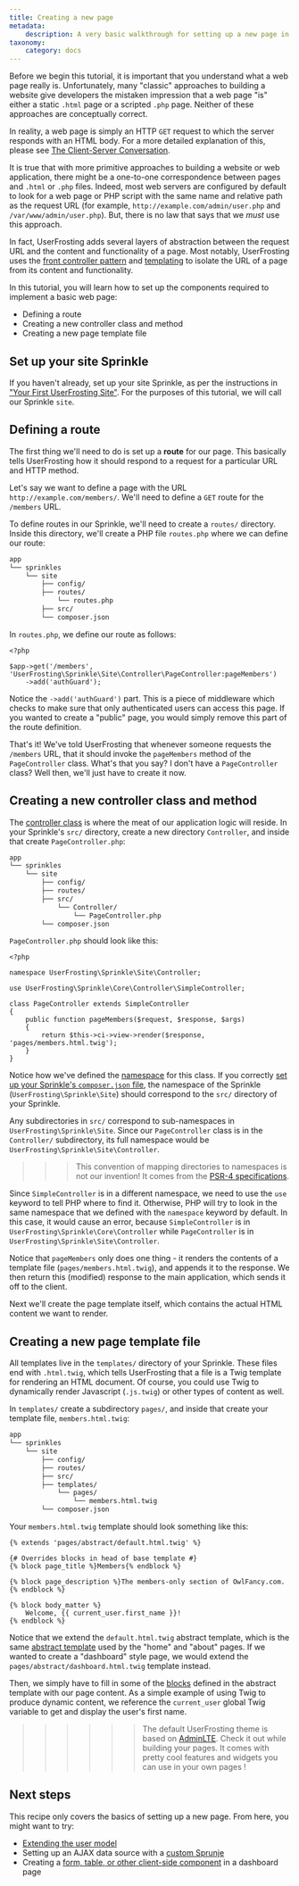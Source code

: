 ```yaml
---
title: Creating a new page
metadata:
    description: A very basic walkthrough for setting up a new page in your application.  The purpose of this recipe is to get you familiar with adding routes, controller classes, and Twig templates to your Sprinkle.
taxonomy:
    category: docs
---
```


Before we begin this tutorial, it is important that you understand what a web page really is.  Unfortunately, many "classic" approaches to building a website give developers the mistaken impression that a web page "is" either a static `.html` page or a scripted `.php` page.  Neither of these approaches are conceptually correct.

In reality, a web page is simply an HTTP `GET` request to which the server responds with an HTML body.  For a more detailed explanation of this, please see [The Client-Server Conversation](/background/the-client-server-conversation).

It is true that with more primitive approaches to building a website or web application, there might be a one-to-one correspondence between pages and `.html` or `.php` files.  Indeed, most web servers are configured by default to look for a web page or PHP script with the same name and relative path as the request URL (for example, `http://example.com/admin/user.php` and `/var/www/admin/user.php`).  But, there is no law that says that we _must_ use this approach.

In fact, UserFrosting adds several layers of abstraction between the request URL and the content and functionality of a page.  Most notably, UserFrosting uses the [front controller pattern](/routes-and-controllers) and [templating](/templating-with-twig) to isolate the URL of a page from its content and functionality.

In this tutorial, you will learn how to set up the components required to implement a basic web page:

- Defining a route
- Creating a new controller class and method
- Creating a new page template file

## Set up your site Sprinkle

If you haven't already, set up your site Sprinkle, as per the instructions in ["Your First UserFrosting Site"](/sprinkles/first-site).  For the purposes of this tutorial, we will call our Sprinkle `site`.

## Defining a route

The first thing we'll need to do is set up a **route** for our page.  This basically tells UserFrosting how it should respond to a request for a particular URL and HTTP method.

Let's say we want to define a page with the URL `http://example.com/members/`.  We'll need to define a `GET` route for the `/members` URL.

To define routes in our Sprinkle, we'll need to create a `routes/` directory.  Inside this directory, we'll create a PHP file `routes.php` where we can define our route:

```bash
app
└── sprinkles
    └── site
        ├── config/
        ├── routes/
            └── routes.php
        ├── src/
        └── composer.json
```

In `routes.php`, we define our route as follows:

```
<?php

$app->get('/members', 'UserFrosting\Sprinkle\Site\Controller\PageController:pageMembers')
    ->add('authGuard');
```

Notice the `->add('authGuard')` part.  This is a piece of middleware which checks to make sure that only authenticated users can access this page.  If you wanted to create a "public" page, you would simply remove this part of the route definition.

That's it!  We've told UserFrosting that whenever someone requests the `/members` URL, that it should invoke the `pageMembers` method of the `PageController` class.  What's that you say?  I don't have a `PageController` class?  Well then, we'll just have to create it now.

## Creating a new controller class and method

The [controller class](/routes-and-controllers/controller-classes) is where the meat of our application logic will reside.  In your Sprinkle's `src/` directory, create a new directory `Controller`, and inside that create `PageController.php`:

```bash
app
└── sprinkles
    └── site
        ├── config/
        ├── routes/
        ├── src/
            └── Controller/
                └── PageController.php
        └── composer.json
```

`PageController.php` should look like this:

```
<?php

namespace UserFrosting\Sprinkle\Site\Controller;

use UserFrosting\Sprinkle\Core\Controller\SimpleController;

class PageController extends SimpleController
{
    public function pageMembers($request, $response, $args)
    {
        return $this->ci->view->render($response, 'pages/members.html.twig');
    }
}
```

Notice how we've defined the [namespace](http://php.net/manual/en/language.namespaces.rationale.php) for this class.  If you correctly [set up your Sprinkle's `composer.json` file](/sprinkles/first-site#composerjson), the namespace of the Sprinkle (`UserFrosting\Sprinkle\Site`) should correspond to the `src/` directory of your Sprinkle.

Any subdirectories in `src/` correspond to sub-namespaces in `UserFrosting\Sprinkle\Site`.  Since our `PageController` class is in the `Controller/` subdirectory, its full namespace would be `UserFrosting\Sprinkle\Site\Controller`.

>>> This convention of mapping directories to namespaces is not our invention!  It comes from the [PSR-4 specifications](http://www.php-fig.org/psr/psr-4/).

Since `SimpleController` is in a different namespace, we need to use the `use` keyword to tell PHP where to find it.  Otherwise, PHP will try to look in the same namespace that we defined with the `namespace` keyword by default.  In this case, it would cause an error, because `SimpleController` is in `UserFrosting\Sprinkle\Core\Controller` while `PageController` is in `UserFrosting\Sprinkle\Site\Controller`.

Notice that `pageMembers` only does one thing - it renders the contents of a template file (`pages/members.html.twig`), and appends it to the response.  We then return this (modified) response to the main application, which sends it off to the client.

Next we'll create the page template itself, which contains the actual HTML content we want to render.

## Creating a new page template file

All templates live in the `templates/` directory of your Sprinkle.  These files end with `.html.twig`, which tells UserFrosting that a file is a Twig template for rendering an HTML document.  Of course, you could use Twig to dynamically render Javascript (`.js.twig`) or other types of content as well.

In `templates/` create a subdirectory `pages/`, and inside that create your template file, `members.html.twig`:

```bash
app
└── sprinkles
    └── site
        ├── config/
        ├── routes/
        ├── src/
        ├── templates/
            └── pages/
                └── members.html.twig
        └── composer.json
```

Your `members.html.twig` template should look something like this:

```twig
{% extends 'pages/abstract/default.html.twig' %}

{# Overrides blocks in head of base template #}
{% block page_title %}Members{% endblock %}

{% block page_description %}The members-only section of OwlFancy.com.{% endblock %}

{% block body_matter %}
    Welcome, {{ current_user.first_name }}!
{% endblock %}
```

Notice that we extend the `default.html.twig` abstract template, which is the same [abstract template](/templating-with-twig/sprinkle-templates#abstract-templates) used by the "home" and "about" pages.  If we wanted to create a "dashboard" style page, we would extend the `pages/abstract/dashboard.html.twig` template instead.

Then, we simply have to fill in some of the [blocks](https://twig.sensiolabs.org/doc/2.x/tags/extends.html) defined in the abstract template with our page content.  As a simple example of using Twig to produce dynamic content, we reference the `current_user` global Twig variable to get and display the user's first name.

>>>>>> The default UserFrosting theme is based on [AdminLTE](https://adminlte.io). Check it out while building your pages. It comes with pretty cool features and widgets you can use in your own pages !

## Next steps

This recipe only covers the basics of setting up a new page.  From here, you might want to try:

- [Extending the user model](/recipes/extending-the-user-model)
- Setting up an AJAX data source with a [custom Sprunje](/database/data-sprunjing)
- Creating a [form, table, or other client-side component](/client-side-code) in a dashboard page
